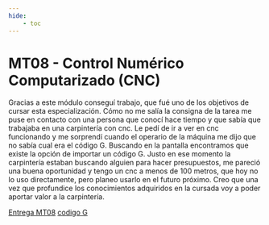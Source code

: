 ```yaml
---
hide:
    - toc
---
```


# MT08 - Control Numérico Computarizado (CNC)

Gracias a este módulo conseguí trabajo, que fué uno de los objetivos de cursar esta especialización.
Cómo no me salía la consigna de la tarea me puse en contacto con una persona que conocí hace tiempo y que sabía que trabajaba en una carpintería con cnc. Le pedí de ir a ver en cnc funcionando y me sorprendí cuando el operario de la máquina me dijo que no sabía cual era el código G. Buscando en la pantalla encontramos que existe la opción de importar un código G.
Justo en ese momento la carpintería estaban buscando alguien para hacer presupuestos, me pareció una buena oportunidad y tengo un cnc a menos de 100 metros, que hoy no lo uso directamente, pero planeo usarlo en el futuro próximo. Creo que una vez que profundice los conocimientos adquiridos en la cursada voy a poder aportar valor a la carpintería.

[Entrega MT08](../archivos/Entrega_MecanizadoMTO8.f3d)
[codigo G](../archivos/Pilar_Garcia_Olano.gcode)


